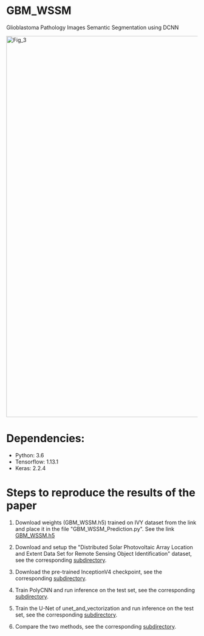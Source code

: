 # GBM_WSSM
Glioblastoma Pathology Images Semantic Segmentation using DCNN

<img width="1004" alt="Fig_3" src="https://user-images.githubusercontent.com/35130196/88754186-2c359080-d19d-11ea-9fbb-523db587cd8b.png">

# Dependencies: 

- Python: 3.6
- Tensorflow: 1.13.1
- Keras: 2.2.4

# Steps to reproduce the results of the paper

1. Download weights (GBM_WSSM.h5) trained on IVY dataset from the link and place it in the file "GBM_WSSM_Prediction.py". See the link [GBM_WSSM.h5](https://drive.google.com/file/d/1gMPA9R0zToIzgQdA5Gxos481ucxkDtbS/view?usp=sharing)

2. Download and setup the "Distributed Solar Photovoltaic Array Location and Extent Data Set for Remote Sensing Object Identification" dataset, see the corresponding [subdirectory](data/photovoltaic_array_location_dataset).
3. Download the pre-trained InceptionV4 checkpoint, see the corresponding [subdirectory](models/inception).
4. Train PolyCNN and run inference on the test set, see the corresponding [subdirectory](code/polycnn).
5. Train the U-Net of unet_and_vectorization and run inference on the test set, see the corresponding  [subdirectory](code/unet_and_vectorization).
5. Compare the two methods, see the corresponding [subdirectory](code/evaluation).
